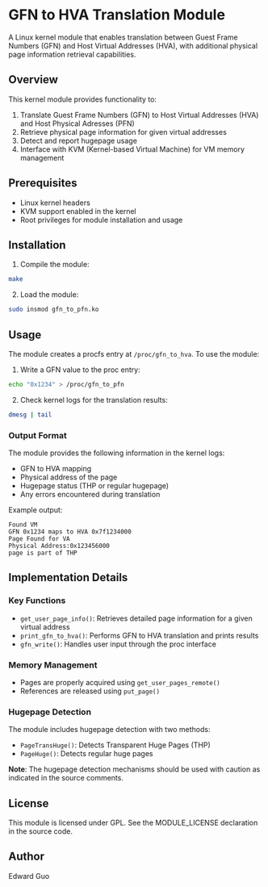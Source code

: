 # GFN to HVA Translation Module

A Linux kernel module that enables translation between Guest Frame Numbers (GFN) and Host Virtual Addresses (HVA), with additional physical page information retrieval capabilities.

## Overview

This kernel module provides functionality to:
1. Translate Guest Frame Numbers (GFN) to Host Virtual Addresses (HVA) and Host Physical Adresses (PFN)
2. Retrieve physical page information for given virtual addresses
3. Detect and report hugepage usage
4. Interface with KVM (Kernel-based Virtual Machine) for VM memory management

## Prerequisites

- Linux kernel headers
- KVM support enabled in the kernel
- Root privileges for module installation and usage

## Installation

1. Compile the module:
```bash
make
```

2. Load the module:
```bash
sudo insmod gfn_to_pfn.ko
```

## Usage

The module creates a procfs entry at `/proc/gfn_to_hva`. To use the module:

1. Write a GFN value to the proc entry:
```bash
echo "0x1234" > /proc/gfn_to_pfn
```

2. Check kernel logs for the translation results:
```bash
dmesg | tail
```

### Output Format

The module provides the following information in the kernel logs:
- GFN to HVA mapping
- Physical address of the page
- Hugepage status (THP or regular hugepage)
- Any errors encountered during translation

Example output:
```
Found VM
GFN 0x1234 maps to HVA 0x7f1234000
Page Found for VA
Physical Address:0x123456000
page is part of THP
```

## Implementation Details

### Key Functions

- `get_user_page_info()`: Retrieves detailed page information for a given virtual address
- `print_gfn_to_hva()`: Performs GFN to HVA translation and prints results
- `gfn_write()`: Handles user input through the proc interface

### Memory Management

- Pages are properly acquired using `get_user_pages_remote()`
- References are released using `put_page()`

### Hugepage Detection

The module includes hugepage detection with two methods:
- `PageTransHuge()`: Detects Transparent Huge Pages (THP)
- `PageHuge()`: Detects regular huge pages

**Note**: The hugepage detection mechanisms should be used with caution as indicated in the source comments.

## License

This module is licensed under GPL. See the MODULE_LICENSE declaration in the source code.

## Author

Edward Guo


